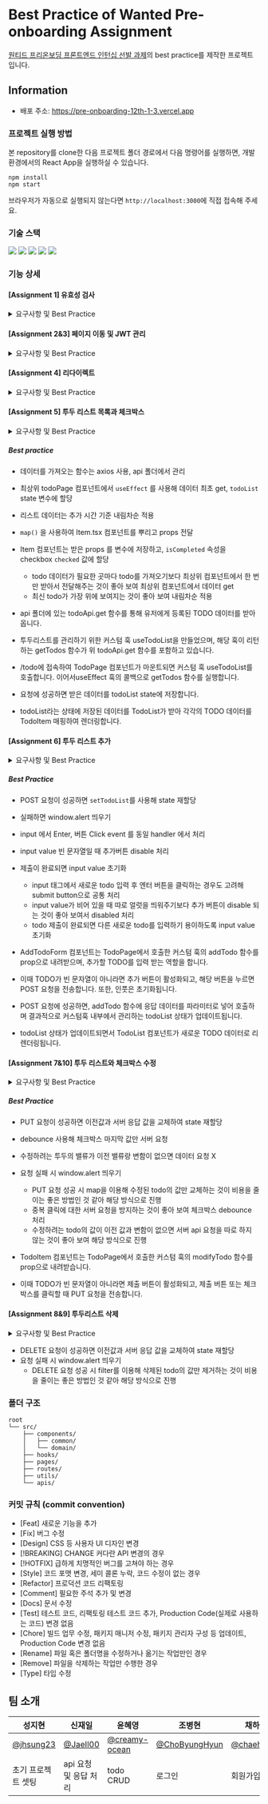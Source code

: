 # Best Practice of Wanted Pre-onboarding Assignment

[원티드 프리온보딩 프론트엔드 인턴십 선발 과제](https://github.com/walking-sunset/selection-task)의 best practice를 제작한 프로젝트입니다.

## Information

- 배포 주소: https://pre-onboarding-12th-1-3.vercel.app

### 프로젝트 실행 방법

본 repository를 clone한 다음 프로젝트 폴더 경로에서 다음 명령어를 실행하면, 개발 환경에서의 React App을 실행하실 수 있습니다.

```
npm install
npm start
```

브라우저가 자동으로 실행되지 않는다면 `http://localhost:3000`에 직접 접속해 주세요.

### 기술 스택

<div>
  <img src="https://img.shields.io/badge/react-61DAFB?style=flat&logo=react&logoColor=white">
  <img src="https://img.shields.io/badge/typescript-3178C6?style=flat&logo=typescript&logoColor=white">
  <img src="https://img.shields.io/badge/styled components-DB7093?style=flat&logo=styledcomponents&logoColor=white">
  <img src="https://img.shields.io/badge/axios-5A29E4?style=flat&logo=axios&logoColor=white">
  <img src="https://img.shields.io/badge/react router-CA4245?style=flat&logo=react router&logoColor=white">
</div>

### 기능 상세

#### [Assignment 1] 유효성 검사

<details>
  <summary>요구사항 및 Best Practice</summary>
  <div markdown="1">

요구사항

    - 회원가입과 로그인 페이지에 이메일과 비밀번호의 유효성 검사기능을 구현해주세요
      - 이메일 조건: `@` 포함
      - 비밀번호 조건: 8자 이상
    - 입력된 이메일과 비밀번호가 유효성 검사를 통과하지 못한다면 button에 `disabled` 속성을 부여해주세요

##### Best Practice

    - 공통 UI 컴포넌트 재사용
    - Input Value, Validation 상태 관리 커스텀훅 생성 및 재사용
      - 중복되는 로그인과 회원가입 form이 불필요하게 나뉘는 것을 방지하기 위해 공통 UI컴포넌트 및 Input Value, Validation 상태 관리 커스텀훅 사용.
    - debounce 사용하여 Validation 상태 업데이트
      - 불필요한 Validation검사가 많아지는 것을 방지하기 위해 debounce 커스텀 훅 생성 및 재사용.

  </div>
</details>

#### [Assignment 2&3] 페이지 이동 및 JWT 관리

<details>
  <summary>요구사항 및 Best Practice</summary>
  <div markdown="1">
    
    - 회원가입 페이지에서 버튼을 클릭 시 회원가입을 진행하고 회원가입이 정상적으로 완료되었을 시 `/signin` 경로로 이동해주세요
    - 로그인 페이지에서 버튼을 클릭 시, 로그인을 진행하고 로그인이 정상적으로 완료되었을 시 `/todo` 경로로 이동해주세요
    - 로그인 API는 로그인이 성공했을 시 Response Body에 JWT를 포함해서 응답합니다.
    - 응답받은 JWT는 로컬 스토리지에 저장해주세요
    
  </div>
</details>

#### [Assignment 4] 리다이렉트

<details>
  <summary>요구사항 및 Best Practice</summary>
  <div markdown="1">
    
    - 로그인 여부에 따른 리다이렉트 처리를 구현해주세요
    - 로컬 스토리지에 토큰이 있는 상태로 `/signin` 또는 `/signup` 페이지에 접속한다면 `/todo` 경로로 리다이렉트 시켜주세요
    - 로컬 스토리지에 토큰이 없는 상태로 `/todo`페이지에 접속한다면 `/signin` 경로로 리다이렉트 시켜주세요
    
  </div>
</details>

#### [Assignment 5] 투두 리스트 목록과 체크박스

<details>
  <summary>요구사항 및 Best Practice</summary>
  <div markdown="1">
    
    - `/todo`경로에 접속하면 투두 리스트의 목록을 볼 수 있도록 해주세요
    - 목록에서는 TODO의 내용과 완료 여부가 표시되어야 합니다.
    - TODO의 완료 여부는 `<input type="checkbox" />`를 통해 표현해주세요
    
  </div>
</details>

##### Best practice

- 데이터를 가져오는 함수는 axios 사용, api 폴더에서 관리
- 최상위 todoPage 컴포넌트에서 `useEffect` 를 사용해 데이터 최초 get, `todoList` state 변수에 할당
- 리스트 데이터는 추가 시간 기준 내림차순 적용
- `map()` 을 사용하여 Item.tsx 컴포넌트를 뿌리고 props 전달
- Item 컴포넌트는 받은 props 를 변수에 저장하고, `isCompleted` 속성을 checkbox `checked` 값에 할당

  - todo 데이터가 필요한 곳마다 todo를 가져오기보다 최상위 컴포넌트에서 한 번만 받아서 전달해주는 것이 좋아 보여 최상위 컴포넌트에서 데이터 get
  - 최신 todo가 가장 위에 보여지는 것이 좋아 보여 내림차순 적용

- api 폴더에 있는 todoApi.get 함수를 통해 유저에게 등록된 TODO 데이터를 받아옵니다.
- 투두리스트를 관리하기 위한 커스텀 훅 useTodoList을 만들었으며, 해당 훅이 리턴하는 getTodos 함수가 위 todoApi.get 함수를 포함하고 있습니다.
- /todo에 접속하여 TodoPage 컴포넌트가 마운트되면 커스텀 훅 useTodoList를 호출합니다. 이어서useEffect 훅의 콜백으로 getTodos 함수를 실행합니다.
- 요청에 성공하면 받은 데이터를 todoList state에 저장합니다.
- todoList라는 상태에 저장된 데이터를 TodoList가 받아 각각의 TODO 데이터를 TodoItem 매핑하여 렌더링합니다.

#### [Assignment 6] 투두 리스트 추가

<details>
  <summary>요구사항 및 Best Practice</summary>
  <div markdown="1">
    
    - 리스트 페이지에 새로운 TODO를 입력할 수 있는 input과 추가 button을 만들어주세요
    - 추가 button을 클릭하면 입력 input의 내용이 새로운 TODO로 추가되도록 해주세요
    - TODO를 추가 한 뒤 새로고침을 해도 추가한 TODO가 목록에 보여야 합니다
    
  </div>
</details>

##### Best Practice

- POST 요청이 성공하면 `setTodoList`를 사용해 state 재할당
- 실패하면 window.alert 띄우기
- input 에서 Enter, 버튼 Click event 를 동일 handler 에서 처리
- input value 빈 문자열일 때 추가버튼 disable 처리
- 제출이 완료되면 input value 초기화

  - input 태그에서 새로운 todo 입력 후 엔터 버튼을 클릭하는 경우도 고려해 submit button으로 공통 처리
  - input value가 비어 있을 때 따로 얼럿을 띄워주기보다 추가 버튼이 disable 되는 것이 좋아 보여서 disabled 처리
  - todo 제출이 완료되면 다른 새로운 todo를 입력하기 용이하도록 input value 초기화

- AddTodoForm 컴포넌트는 TodoPage에서 호출한 커스텀 훅의 addTodo 함수를 prop으로 내려받으며, 추가할 TODO를 입력 받는 역할을 합니다.
- 이때 TODO가 빈 문자열이 아니라면 추가 버튼이 활성화되고, 해당 버튼을 누르면 POST 요청을 전송합니다. 또한, 인풋은 초기화됩니다.
- POST 요청에 성공하면, addTodo 함수에 응답 데이터를 파라미터로 넣어 호출하며 결과적으로 커스텀훅 내부에서 관리하는 todoList 상태가 업데이트됩니다.
- todoList 상태가 업데이트되면서 TodoList 컴포넌트가 새로운 TODO 데이터로 리렌더링됩니다.

#### [Assignment 7&10] 투두 리스트와 체크박스 수정

<details>
  <summary>요구사항 및 Best Practice</summary>
  <div markdown="1">
    
    - TODO의 체크박스를 통해 완료 여부를 수정할 수 있도록 해주세요.
    - 투두 리스트의 수정 기능을 구현해주세요
    
  </div>
</details>

##### Best Practice

- PUT 요청이 성공하면 이전값과 서버 응답 값을 교체하여 state 재할당
- debounce 사용해 체크박스 마지막 값만 서버 요청
- 수정하려는 투두의 밸류가 이전 밸류랑 변함이 없으면 데이터 요청 X
- 요청 실패 시 window.alert 띄우기

  - PUT 요청 성공 시 map을 이용해 수정된 todo의 값만 교체하는 것이 비용을 줄이는 좋은 방법인 것 같아 해당 방식으로 진행
  - 중복 클릭에 대한 서버 요청을 방지하는 것이 좋아 보여 체크박스 debounce 처리
  - 수정하려는 todo의 값이 이전 값과 변함이 없으면 서버 api 요청을 따로 하지 않는 것이 좋아 보여 해당 방식으로 진행

- TodoItem 컴포넌트는 TodoPage에서 호출한 커스텀 훅의 modifyTodo 함수를 prop으로 내려받습니다.
- 이때 TODO가 빈 문자열이 아니라면 제출 버튼이 활성화되고, 제출 버튼 또는 체크박스를 클릭할 때 PUT 요청을 전송합니다.

#### [Assignment 8&9] 투두리스트 삭제

<details>
  <summary>요구사항 및 Best Practice</summary>
  <div markdown="1">
    
    - TODO 우측에 수정버튼과 삭제 버튼을 만들어주세요
    - 투두 리스트의 삭제 기능을 구현해주세요
      - 투두 리스트의 TODO 우측의 삭제버튼을 누르면 해당 아이템이 삭제되도록 해주세요
    
  </div>
</details>

- DELETE 요청이 성공하면 이전값과 서버 응답 값을 교체하여 state 재할당
- 요청 실패 시 window.alert 띄우기
  - DELETE 요청 성공 시 filter를 이용해 삭제된 todo의 값만 제거하는 것이 비용을 줄이는 좋은 방법인 것 같아 해당 방식으로 진행

### 폴더 구조

```
root
└── src/
    ├── components/
    │   ├── common/
    │   └── domain/
    ├── hooks/
    ├── pages/
    ├── routes/
    ├── utils/
    └── apis/
```

### 커밋 규칙 (commit convention)

- [Feat] 새로운 기능을 추가
- [Fix] 버그 수정
- [Design] CSS 등 사용자 UI 디자인 변경
- [!BREAKING] CHANGE 커다란 API 변경의 경우
- [!HOTFIX] 급하게 치명적인 버그를 고쳐야 하는 경우
- [Style] 코드 포맷 변경, 세미 콜론 누락, 코드 수정이 없는 경우
- [Refactor] 프로덕션 코드 리팩토링
- [Comment] 필요한 주석 추가 및 변경
- [Docs] 문서 수정
- [Test] 테스트 코드, 리팩토링 테스트 코드 추가, Production Code(실제로 사용하는 코드) 변경 없음
- [Chore] 빌드 업무 수정, 패키지 매니저 수정, 패키지 관리자 구성 등 업데이트, Production Code 변경 없음
- [Rename] 파일 혹은 폴더명을 수정하거나 옮기는 작업만인 경우
- [Remove] 파일을 삭제하는 작업만 수행한 경우
- [Type] 타입 수정

## 팀 소개

| 성지현                                    | 신재일                                  | 윤혜영                                            | 조병현                                            | 채하은                                      | 홍성욱                                |
| ----------------------------------------- | --------------------------------------- | ------------------------------------------------- | ------------------------------------------------- | ------------------------------------------- | ------------------------------------- |
| [@jhsung23](https://github.com/jhsung23/) | [@JaeIl00](https://github.com/JaeIl00/) | [@creamy-ocean](https://github.com/creamy-ocean/) | [@ChoByungHyun](https://github.com/ChoByungHyun/) | [@chaehaeun](https://github.com/chaehaeun/) | [@ukssss](https://github.com/ukssss/) |
| 초기 프로젝트 셋팅                        | api 요청 및 응답 처리                   | todo CRUD                                         | 로그인                                            | 회원가입                                    | route 및 global layout                |
